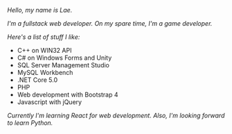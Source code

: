 _Hello, my name is Lae._

_I'm a fullstack web developer. On my spare time, I'm a game developer._

_Here's a list of stuff I like:_
* C++ on WIN32 API
* C# on Windows Forms and Unity
* SQL Server Management Studio
* MySQL Workbench
* .NET Core 5.0
* PHP
* Web development with Bootstrap 4
* Javascript with jQuery

_Currently I'm learning React for web development. Also, I'm looking forward to learn Python._
